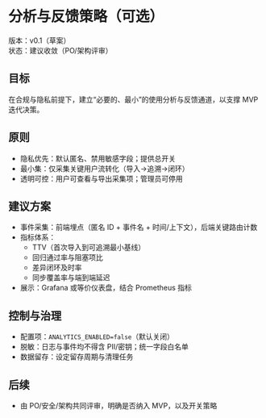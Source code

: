 # 分析与反馈策略（可选）

版本：v0.1（草案）  
状态：建议收敛（PO/架构评审）

## 目标
在合规与隐私前提下，建立“必要的、最小”的使用分析与反馈通道，以支撑 MVP 迭代决策。

## 原则
- 隐私优先：默认匿名、禁用敏感字段；提供总开关
- 最小集：仅采集关键用户流转化（导入→追溯→闭环）
- 透明可控：用户可查看与导出采集项；管理员可停用

## 建议方案
- 事件采集：前端埋点（匿名 ID + 事件名 + 时间/上下文），后端关键路由计数
- 指标体系：
  - TTV（首次导入到可追溯最小基线）
  - 回归通过率与阻塞项比
  - 差异闭环及时率
  - 同步覆盖率与端到端延迟
- 展示：Grafana 或等价仪表盘，结合 Prometheus 指标

## 控制与治理
- 配置项：`ANALYTICS_ENABLED=false`（默认关闭）
- 脱敏：日志与事件均不得含 PII/密钥；统一字段白名单
- 数据留存：设定留存周期与清理任务

## 后续
- 由 PO/安全/架构共同评审，明确是否纳入 MVP，以及开关策略

